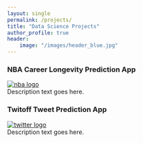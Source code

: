 ```yaml
---
layout: single
permalink: /projects/
title: "Data Science Projects"
author_profile: true
header:
    image: "/images/header_blue.jpg"
---
```


### NBA Career Longevity Prediction App
<a href="https://nba-clp.netlify.com/login">
    <img src="{{ site.url }}{{ site.baseurl }}/images/nba/nba_logo.jpg" alt="nba logo">
</a><br>
Description text goes here.

### Twitoff Tweet Prediction App
<a href="https://jldaniel77-twitoff.herokuapp.com/">
    <img src="{{ site.url }}{{ site.baseurl }}/images/twitoff/twitter_logo.jpg" alt="twitter logo">
</a><br>
Description text goes here.